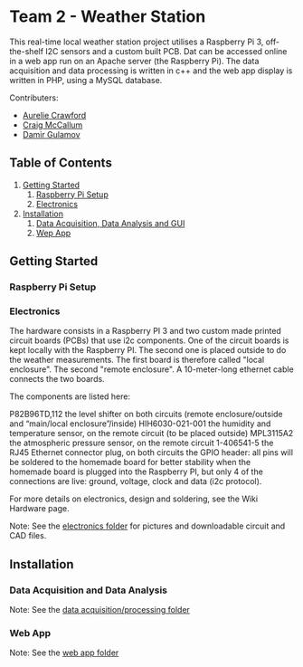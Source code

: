 # Team 2 - Weather Station

This real-time local weather station project utilises a Raspberry Pi 3, off-the-shelf I2C sensors and a custom built PCB. Dat can be accessed online in a web app run on an Apache server (the Raspberry Pi). The data acquisition and data processing is written in c++ and the web app display is written in PHP, using a MySQL database.

Contributers:
* [Aurelie Crawford](https://github.com/acra6488/)
* [Craig McCallum](https://github.com/craigmccallum/)
* [Damir Gulamov](https://github.com/damir2020/)



## Table of Contents
1. [Getting Started](#start)
   1. [Raspberry Pi Setup](#raspi)
   2. [Electronics](#electro)
2. [Installation](#install)
   1. [Data Acquisition, Data Analysis and GUI](#data)
   2. [Wep App](#web)



## Getting Started <a name="start"></a>
### Raspberry Pi Setup <a name="raspi"></a>


### Electronics <a name="electro"></a>
The hardware consists in a Raspberry PI 3 and two custom made printed circuit boards (PCBs) that use i2c components. One of the circuit boards is kept locally with the Raspberry PI. The second one is placed outside to do the weather measurements. The first board is therefore called "local enclosure". The second "remote enclosure". A 10-meter-long ethernet cable connects the two boards.

The components are listed here:

P82B96TD,112 the level shifter on both circuits (remote enclosure/outside and “main/local enclosure”/inside)
HIH6030-021-001 the humidity and temperature sensor, on the remote circuit (to be placed outside)
MPL3115A2 the atmospheric pressure sensor, on the remote circuit
1-406541-5 the RJ45 Ethernet connector plug, on both circuits
the GPIO header: all pins will be soldered to the homemade board for better stability when the homemade board is plugged into the Raspberry PI, but only 4 of the connections are live: ground, voltage, clock and data (i2c protocol).

For more details on electronics, design and soldering, see the Wiki Hardware page.

Note: See the [electronics folder](01_electronics) for pictures and downloadable circuit and CAD files.

## Installation <a name="install"></a>
### Data Acquisition and Data Analysis <a name="data"></a>
Note: See the [data acquisition/processing folder](02_data_acquisition_and_processing)


### Web App <a name="web"></a>
Note: See the [web app folder](03_web_app)
